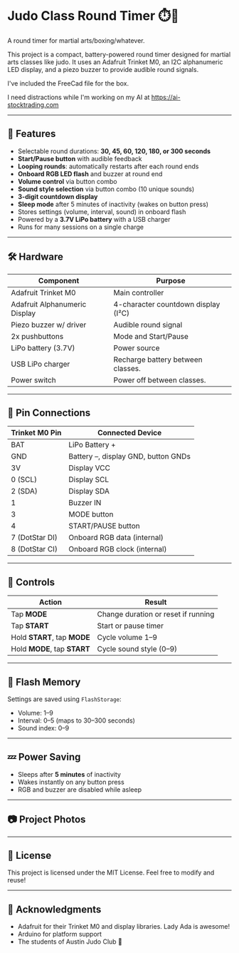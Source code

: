 # Judo Class Round Timer ⏱️🥋
 
A round timer for martial arts/boxing/whatever.

This project is a compact, battery-powered round timer designed for martial arts classes like judo. It uses an Adafruit Trinket M0, an I2C alphanumeric LED display, and a piezo buzzer to provide audible round signals.

I've included the FreeCad file for the box.

I need distractions while I'm working on my AI at https://ai-stocktrading.com

---

## 🔧 Features

- Selectable round durations: **30, 45, 60, 120, 180, or 300 seconds**
- **Start/Pause button** with audible feedback
- **Looping rounds**: automatically restarts after each round ends
- **Onboard RGB LED flash** and buzzer at round end
- **Volume control** via button combo
- **Sound style selection** via button combo (10 unique sounds)
- **3-digit countdown display**
- **Sleep mode** after 5 minutes of inactivity (wakes on button press)
- Stores settings (volume, interval, sound) in onboard flash
- Powered by a **3.7V LiPo battery** with a USB charger
- Runs for many sessions on a single charge

---

## 🛠️ Hardware

| Component                      | Purpose                            |
|-------------------------------|------------------------------------|
| Adafruit Trinket M0           | Main controller                    |
| Adafruit Alphanumeric Display | 4-character countdown display (I²C)|
| Piezo buzzer w/ driver        | Audible round signal               |
| 2x pushbuttons                | Mode and Start/Pause               |
| LiPo battery (3.7V)           | Power source                       |
| USB LiPo charger              | Recharge battery between classes.  |
| Power switch                  | Power off between classes.         |

---

## 🔌 Pin Connections

| Trinket M0 Pin | Connected Device        |
|----------------|-------------------------|
| BAT            | LiPo Battery +          |
| GND            | Battery –, display GND, button GNDs |
| 3V             | Display VCC             |
| 0 (SCL)        | Display SCL             |
| 2 (SDA)        | Display SDA             |
| 1              | Buzzer IN               |
| 3              | MODE button             |
| 4              | START/PAUSE button      |
| 7 (DotStar DI) | Onboard RGB data (internal) |
| 8 (DotStar CI) | Onboard RGB clock (internal) |

---

## 🧠 Controls

| Action                         | Result                         |
|--------------------------------|--------------------------------|
| Tap **MODE**                  | Change duration or reset if running |
| Tap **START**                 | Start or pause timer          |
| Hold **START**, tap **MODE** | Cycle volume 1–9              |
| Hold **MODE**, tap **START** | Cycle sound style (0–9)      |

---

## 💾 Flash Memory

Settings are saved using `FlashStorage`:
- Volume: 1–9
- Interval: 0–5 (maps to 30–300 seconds)
- Sound index: 0–9

---

## 💤 Power Saving

- Sleeps after **5 minutes** of inactivity
- Wakes instantly on any button press
- RGB and buzzer are disabled while asleep

---

## 📷 Project Photos

---

## 📜 License

This project is licensed under the MIT License. Feel free to modify and reuse!

---

## 🙌 Acknowledgments

- Adafruit for their Trinket M0 and display libraries.  Lady Ada is awesome!
- Arduino for platform support
- The students of Austin Judo Club 🥋
